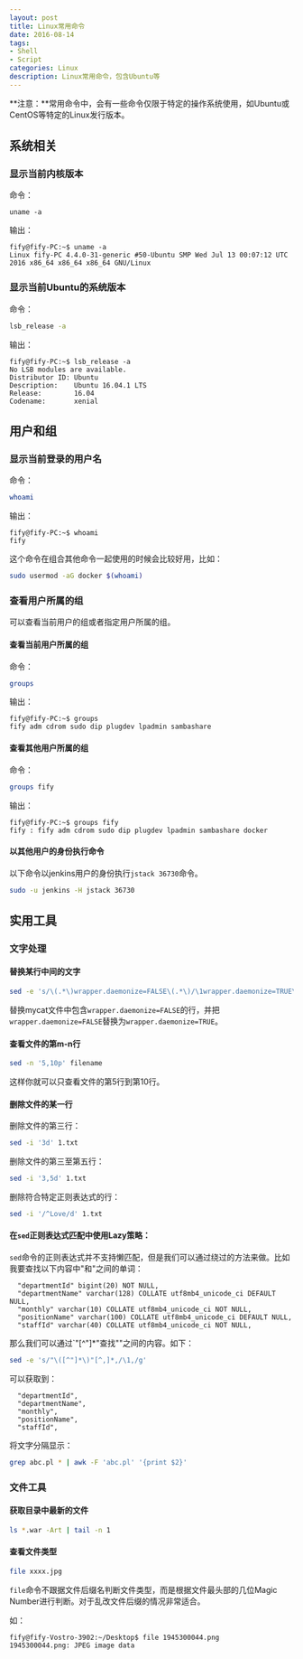 ```yaml
---
layout: post
title: Linux常用命令
date: 2016-08-14
tags:
- Shell
- Script
categories: Linux
description: Linux常用命令，包含Ubuntu等
---
```

**注意：**常用命令中，会有一些命令仅限于特定的操作系统使用，如Ubuntu或CentOS等特定的Linux发行版本。

## 系统相关

### 显示当前内核版本
命令：
```
uname -a
```
输出：
```
fify@fify-PC:~$ uname -a
Linux fify-PC 4.4.0-31-generic #50-Ubuntu SMP Wed Jul 13 00:07:12 UTC 2016 x86_64 x86_64 x86_64 GNU/Linux
```

### 显示当前Ubuntu的系统版本

命令：

```bash
lsb_release -a
```

输出：
```
fify@fify-PC:~$ lsb_release -a
No LSB modules are available.
Distributor ID: Ubuntu
Description:    Ubuntu 16.04.1 LTS
Release:        16.04
Codename:       xenial
```

## 用户和组

### 显示当前登录的用户名

命令：
```bash
whoami
```
输出：
```
fify@fify-PC:~$ whoami
fify
```
这个命令在组合其他命令一起使用的时候会比较好用，比如：
```bash
sudo usermod -aG docker $(whoami)
```

### 查看用户所属的组

可以查看当前用户的组或者指定用户所属的组。

#### 查看当前用户所属的组
命令：
```bash
groups
```
输出：
```
fify@fify-PC:~$ groups
fify adm cdrom sudo dip plugdev lpadmin sambashare
```

#### 查看其他用户所属的组
命令：
```bash
groups fify
```
输出：
```
fify@fify-PC:~$ groups fify
fify : fify adm cdrom sudo dip plugdev lpadmin sambashare docker
```

#### 以其他用户的身份执行命令
以下命令以jenkins用户的身份执行`jstack 36730`命令。
```bash
sudo -u jenkins -H jstack 36730
```

## 实用工具

### 文字处理

#### 替换某行中间的文字
```bash
sed -e 's/\(.*\)wrapper.daemonize=FALSE\(.*\)/\1wrapper.daemonize=TRUE\2/g' -i mycat
```
替换mycat文件中包含`wrapper.daemonize=FALSE`的行，并把`wrapper.daemonize=FALSE`替换为`wrapper.daemonize=TRUE`。

#### 查看文件的第m-n行
```bash
sed -n '5,10p' filename
```
这样你就可以只查看文件的第5行到第10行。

#### 删除文件的某一行

删除文件的第三行：
```bash
sed -i '3d' 1.txt
```
删除文件的第三至第五行：
```bash
sed -i '3,5d' 1.txt
```
删除符合特定正则表达式的行：
```bash
sed -i '/^Love/d' 1.txt
```
#### 在`sed`正则表达式匹配中使用Lazy策略：
`sed`命令的正则表达式并不支持懒匹配，但是我们可以通过绕过的方法来做。比如我要查找以下内容中"和"之间的单词：
```
  "departmentId" bigint(20) NOT NULL,
  "departmentName" varchar(128) COLLATE utf8mb4_unicode_ci DEFAULT NULL,
  "monthly" varchar(10) COLLATE utf8mb4_unicode_ci NOT NULL,
  "positionName" varchar(100) COLLATE utf8mb4_unicode_ci DEFAULT NULL,
  "staffId" varchar(40) COLLATE utf8mb4_unicode_ci NOT NULL,
```
那么我们可以通过`"[^\"]*"查找""之间的内容。如下：
```bash
sed -e 's/"\([^"]*\)"[^,]*,/\1,/g'
```
可以获取到：
```
  "departmentId",
  "departmentName",
  "monthly",
  "positionName",
  "staffId",
```
将文字分隔显示：
```bash
grep abc.pl * | awk -F 'abc.pl' '{print $2}'
```

### 文件工具

#### 获取目录中最新的文件
```bash
ls *.war -Art | tail -n 1
```

#### 查看文件类型

```bash
file xxxx.jpg
```

`file`命令不跟据文件后缀名判断文件类型，而是根据文件最头部的几位Magic Number进行判断。对于乱改文件后缀的情况非常适合。

如：
```
fify@fify-Vostro-3902:~/Desktop$ file 1945300044.png
1945300044.png: JPEG image data
```
